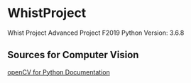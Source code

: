 # WhistProject

Whist Project Advanced Project F2019
Python Version: 3.6.8

## Sources for Computer Vision

[openCV for Python Documentation](https://docs.opencv.org/master/d6/d00/tutorial_py_root.html)
